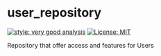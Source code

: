 # user_repository

[![style: very good analysis][very_good_analysis_badge]][very_good_analysis_link]
[![License: MIT][license_badge]][license_link]

Repository that offer access and features for Users

[license_badge]: https://img.shields.io/badge/license-MIT-blue.svg
[license_link]: https://opensource.org/licenses/MIT
[very_good_analysis_badge]: https://img.shields.io/badge/style-very_good_analysis-B22C89.svg
[very_good_analysis_link]: https://pub.dev/packages/very_good_analysis
